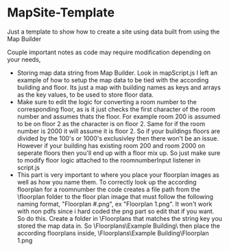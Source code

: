 # MapSite-Template
Just a template to show how to create a site using data built from using the Map Builder

Couple important notes as code may require modification depending on your needs,
<ul>
  <li>
    Storing map data string from Map Builder. Look in mapScript.js I left an example of how to setup the map data to be tied with the according building and floor. Its just a map with building names as keys and arrays as the key values, to be used to store floor data.
  </li>
  <li>
    Make sure to edit the logic for converting a room number to the corresponding floor, as is it just checks the first character of the room number and assumes thats the floor. For example room 200 is assumed to be on floor 2 as the character is on floor 2. Same for if the room number is 2000 it will assume it is floor 2. So if your buildings floors are divided by the 100's or 1000's exclusivley then there won't be an issue. However if your building has existing room 200 and room 2000 on seperate floors then you'll end up with a floor mix up. So just make sure to modify floor logic attached to the roomnumberInput listener in script.js
  </li>
  <li>
    This part is very important to where you place your floorplan images as well as how you name them. To correctly look up the according floorplan for a roomnumber the code creates a file path from the \floorplan folder to the floor plan image that must follow the following naming format, "Floorplan #.png", ex "Floorplan 1.png". It won't work with non pdfs since i hard coded the png part so edit that if you want. So do this.
    Create a folder in \Floorplans that matches the string key you stored the map data in. So \Floorplans\Example Building\ then place the according floorplans inside, \Floorplans\Example Building\Floorplan 1.png
  </li>
</ul>
